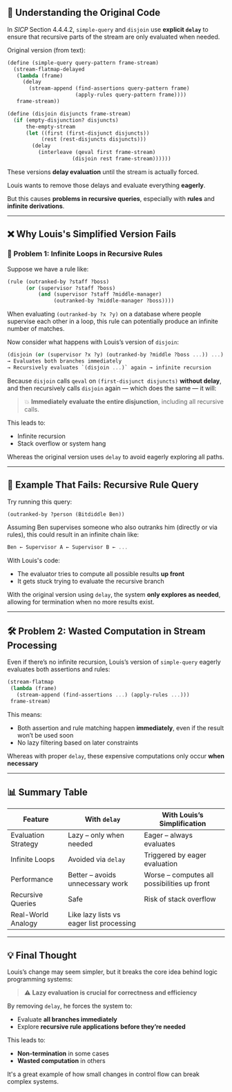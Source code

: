 ## 🧠 Understanding the Original Code

In *SICP* Section 4.4.4.2, `simple-query` and `disjoin` use **explicit `delay`** to ensure that recursive parts of the stream are only evaluated when needed.

Original version (from text):

```scheme
(define (simple-query query-pattern frame-stream)
  (stream-flatmap-delayed
   (lambda (frame)
     (delay
       (stream-append (find-assertions query-pattern frame)
                      (apply-rules query-pattern frame))))
   frame-stream))

(define (disjoin disjuncts frame-stream)
  (if (empty-disjunction? disjuncts)
      the-empty-stream
      (let ((first (first-disjunct disjuncts))
           (rest (rest-disjuncts disjuncts)))
        (delay
          (interleave (qeval first frame-stream)
                     (disjoin rest frame-stream))))))
```

These versions **delay evaluation** until the stream is actually forced.

Louis wants to remove those delays and evaluate everything **eagerly**.

But this causes **problems in recursive queries**, especially with **rules** and **infinite derivations**.

---

## ❌ Why Louis's Simplified Version Fails

### 🔁 Problem 1: Infinite Loops in Recursive Rules

Suppose we have a rule like:

```scheme
(rule (outranked-by ?staff ?boss)
      (or (supervisor ?staff ?boss)
          (and (supervisor ?staff ?middle-manager)
               (outranked-by ?middle-manager ?boss))))
```

When evaluating `(outranked-by ?x ?y)` on a database where people supervise each other in a loop, this rule can potentially produce an infinite number of matches.

Now consider what happens with Louis’s version of `disjoin`:

```scheme
(disjoin (or (supervisor ?x ?y) (outranked-by ?middle ?boss ...)) ...)
→ Evaluates both branches immediately
→ Recursively evaluates `(disjoin ...)` again → infinite recursion
```

Because `disjoin` calls `qeval` on `(first-disjunct disjuncts)` **without delay**, and then recursively calls `disjoin` again — which does the same — it will:
> 💥 **Immediately evaluate the entire disjunction**, including all recursive calls.

This leads to:
- Infinite recursion
- Stack overflow or system hang

Whereas the original version uses `delay` to avoid eagerly exploring all paths.

---

## 🧪 Example That Fails: Recursive Rule Query

Try running this query:

```scheme
(outranked-by ?person (Bitdiddle Ben))
```

Assuming Ben supervises someone who also outranks him (directly or via rules), this could result in an infinite chain like:

```scheme
Ben ← Supervisor A ← Supervisor B ← ...
```

With Louis's code:

- The evaluator tries to compute all possible results **up front**
- It gets stuck trying to evaluate the recursive branch

With the original version using `delay`, the system **only explores as needed**, allowing for termination when no more results exist.

---

## 🛠️ Problem 2: Wasted Computation in Stream Processing

Even if there’s no infinite recursion, Louis’s version of `simple-query` eagerly evaluates both assertions and rules:

```scheme
(stream-flatmap
 (lambda (frame)
   (stream-append (find-assertions ...) (apply-rules ...)))
 frame-stream)
```

This means:
- Both assertion and rule matching happen **immediately**, even if the result won’t be used soon
- No lazy filtering based on later constraints

Whereas with proper `delay`, these expensive computations only occur **when necessary**

---

## 📊 Summary Table

| Feature | With `delay` | With Louis’s Simplification |
|--------|--------------|-----------------------------|
| Evaluation Strategy | Lazy – only when needed | Eager – always evaluates |
| Infinite Loops | Avoided via `delay` | Triggered by eager evaluation |
| Performance | Better – avoids unnecessary work | Worse – computes all possibilities up front |
| Recursive Queries | Safe | Risk of stack overflow |
| Real-World Analogy | Like lazy lists vs eager list processing |

---

## 💡 Final Thought

Louis’s change may seem simpler, but it breaks the core idea behind logic programming systems:
> ⚠️ **Lazy evaluation is crucial for correctness and efficiency**

By removing `delay`, he forces the system to:
- Evaluate **all branches immediately**
- Explore **recursive rule applications before they’re needed**

This leads to:
- **Non-termination** in some cases
- **Wasted computation** in others

It's a great example of how small changes in control flow can break complex systems.

